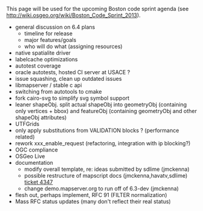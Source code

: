 This page will be used for the upcoming Boston code sprint agenda (see http://wiki.osgeo.org/wiki/Boston_Code_Sprint_2013).

* general discussion on 6.4 plans
  * timeline for release
  * major features/goals
  * who will do what (assigning resources)
* native spatialite driver
* labelcache optimizations
* autotest coverage
* oracle autotests, hosted CI server at USACE ?
* issue squashing, clean up outdated issues
* libmapserver / stable c api
* switching from autotools to cmake
* fork cairo-svg to simplify svg symbol support
* leaner shapeObj. split actual shapeObj into geometryObj (containing only vertices + bbox) and featureObj (containing geometryObj and other shapeObj attributes)
* UTFGrids
* only apply substitutions from VALIDATION blocks ? (performance related)
* rework xxx_enable_request (refactoring, integration with ip blocking?)
* OGC compliance
* OSGeo Live
* documentation
  * modify overall template, re: ideas submitted by sdlime (jmckenna)
  * possible restructure of mapscript docs (jmckenna,havatv,sdlime) [ticket 4347](https://github.com/mapserver/mapserver/issues/4347)
  * change demo.mapserver.org to run off of 6.3-dev (jmckenna)
* flesh out, perhaps implement, RFC 91 (FILTER normalization)
* Mass RFC status updates (many don't reflect their real status)
